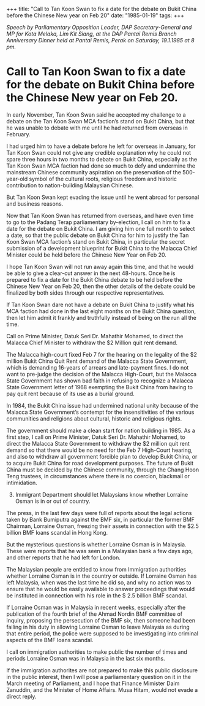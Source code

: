 +++ 
title: "Call to Tan Koon Swan to fix a date for the debate on Bukit China before the Chinese New year on Feb 20"
date: "1985-01-19"
tags:
+++

_Speech by Parliamentary Opposition Leader, DAP Secretary-General and MP for Kota Melaka, Lim Kit Siang, at the DAP Pantai Remis Branch Anniversary Dinner held at Pantai Remis, Perak on Saturday, 19.1.1985 at 8 pm._

# Call to Tan Koon Swan to fix a date for the debate on Bukit China before the Chinese New year on Feb 20.

In early November, Tan Koon Swan said he accepted my challenge to a debate on the Tan Koon Swan MCA faction’s stand on Bukit China, but that he was unable to debate with me until he had returned from overseas in February.</u>

I had urged him to have a debate before he left for overseas in January, for Tan Koon Swan 
could not give any credible explanation why he could not spare three hours in two months 
to debate on Bukit China, especially as the Tan Koon Swan MCA faction had done so much 
to defy and undermine the mainstream Chinese community aspiration on the preservation 
of the 500-year-old symbol of the cultural roots, religious freedom and historic contribution 
to nation-building Malaysian Chinese.

But Tan Koon Swan kept evading the issue until he went abroad for personal and business reasons.

Now that Tan Koon Swan has returned from overseas, and have even time to go to the 
Padang Terap parliamentary by-election, I call on him to fix a date for the debate on Bukit China. 
I am giving him one full month to select a date, so that the public debate on Bukit China for him 
to justify the Tan Koon Swan MCA faction’s stand on Bukit China, in particular the secret 
submission of a development blueprint for Bukit China to the Malacca Chief Minister could 
be held before the Chinese New Year on Feb 20.

I hope Tan Koon Swan will not run away again this time, and that he would be able to give a 
clear-cut answer in the next 48-hours. Once he is prepared to fix a date for the Bukit China 
debate to be held before the Chinese New Year on Feb 20, then the other details of the debate 
could be finalized by both sides through our respective representatives.

If Tan Koon Swan dare not have a debate on Bukit China to justify what his MCA faction had 
done in the last eight months on the Bukit China question, then let him admit it frankly and 
truthfully instead of being on the run all the time.

Call on Prime Minister, Datuk Seri Dr. Mahathir Mohamed, to direct the Malacca Chief Minister 
to withdraw the $2 Million quit rent demand.

The Malacca high-court fixed Feb 7 for the hearing on the legality of the $2 million Bukit China 
Quit Rent demand of the Malacca State Government, which is demanding 16-years of arrears and 
late-payment fines. I do not want to pre-judge the decision of the Malacca High-Court, but the 
Malacca State Government has shown bad faith in refusing to recognize a Malacca State 
Government letter of 1968 exempting the Bukit China from having to pay quit rent because 
of its use as a burial ground.

In 1984, the Bukit China issue had undermined national unity because of the Malacca State 
Government’s contempt for the insensitivities of the various communities and religions 
about cultural, historic and religious rights.


The government should make a clean start for nation building in 1985. As a first step, 
I call on Prime Minister, Datuk Seri Dr. Mahathir Mohamed, to direct the Malacca State 
Government to withdraw the $2 million quit rent demand so that there would be no need 
for the Feb 7 High-Court hearing, and also to withdraw all government forcible plan to 
develop Bukit China, or to acquire Bukit China for road development purposes. The future 
of Bukit China must be decided by the Chinese community, through the Chang Hoon Teng 
trustees, in circumstances where there is no coercion, blackmail or intimidation.

3. Immigrant Department should let Malaysians know whether Lorraine Osman is in or 
out of country.

The press, in the last few days were full of reports about the legal actions taken by Bank Bumiputra against the BMF six, in particular the former BMF Chairman, Lorraine Osman, freezing 
their assets in connection with the $2.5 billion BMF loans scandal in Hong Kong.

But the mysterious questions is whether Lorraine Osman is in Malaysia. These were reports 
that he was seen in a Malaysian bank a few days ago, and other reports that he had left for London.

The Malaysian people are entitled to know from Immigration authorities whether Lorraine Osman 
is in the country or outside. If Lorraine Osman has left Malaysia, when was the last time he did so, 
and why no action was to ensure that he would be easily available to answer proceedings that would be instituted in connection with his role in the $ 2.5 billion BMF scandal.

If Lorraine Osman was in Malaysia in recent weeks, especially after the publication of the 
fourth brief of the Ahmad Nordin BMF committee of inquiry, proposing the persecution of 
the BMF six, then someone had been failing in his duty in allowing Lorraine Osman to leave 
Malaysia as during that entire period, the police were supposed to be investigating into criminal 
aspects of the BMF loans scandal.

I call on immigration authorities to make public the number of times and periods Lorraine Osman 
was in Malaysia in the last six months.

If the immigration authorites are not prepared to make this public disclosure in the public interest, 
then I will pose a parliamentary question on it in the March meeting of Parliament, and I hope 
that Finance Mimister Daim Zanuddin, and the Minister of Home Affairs. Musa Hitam, would 
not evade a direct reply.
 
